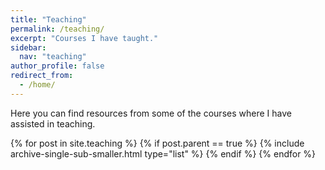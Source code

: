 ```yaml
---
title: "Teaching"
permalink: /teaching/
excerpt: "Courses I have taught."
sidebar:
  nav: "teaching"
author_profile: false
redirect_from:
  - /home/
---
```

Here you can find resources from some of the courses where I have assisted in teaching. 

<div class="cf">
<div class="grid__wrapper">
  {% for post in site.teaching %}
    {% if  post.parent == true %}
      {% include archive-single-sub-smaller.html type="list" %}
    {% endif %}
  {% endfor %}
</div>
</div>